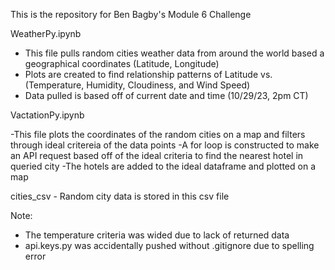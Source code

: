 This is the repository for Ben Bagby's Module 6 Challenge

  WeatherPy.ipynb
  
  - This file pulls random cities weather data from around the world based a geographical coordinates (Latitude, Longitude)
  - Plots are created to find relationship patterns of Latitude vs. (Temperature, Humidity, Cloudiness, and Wind Speed)
  - Data pulled is based off of current date and time (10/29/23, 2pm CT)

  VactationPy.ipynb
  
  -This file plots the coordinates of the random cities on a map and filters through ideal critereia of the data points
  -A for loop is constructed to make an API request based off of the ideal criteria to find the nearest hotel in queried city
  -The hotels are added to the ideal dataframe and plotted on a map

  cities_csv
    - Random city data is stored in this csv file

  Note: 
   - The temperature criteria was wided due to lack of returned data
   - api.keys.py was accidentally pushed without .gitignore due to spelling error
